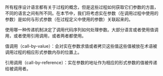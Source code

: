 所有程序设计语言都有关于过程的概念，但是这些过程如何获取它们参数的方面，不同的语言之间有所不同。在本节中，我们将考虑实在参数（在调用过程中使用的参数）是如何与形式参数（在过程定义中使用的参数）关联起来的。

使用哪一种传递机制决定了调用代码序列如何处理参数。大部分语言或者使用值调用，或者使用引用调用，或者两者都使用。

值调用（call-by-value）：会对实在参数求值或者拷贝这些值这些值被放在术语被调用过程的相应形式参数内存的位置上。

引用调用（call-by-reference）：实在参数的地址作为相应的形式参数的值被传递给被调用者。

